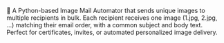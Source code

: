 📧 A Python-based Image Mail Automator that sends unique images to multiple recipients in bulk. Each recipient receives one image (1.jpg, 2.jpg, …) matching their email order, with a common subject and body text. Perfect for certificates, invites, or automated personalized image delivery.
